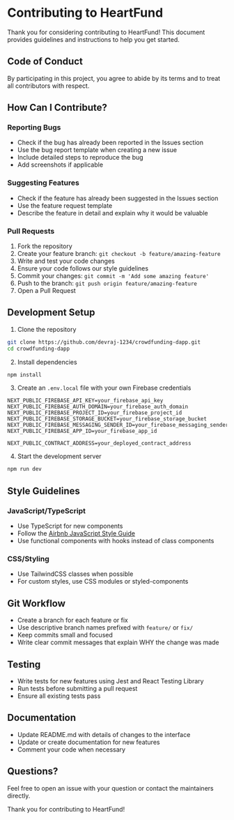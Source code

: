# Contributing to HeartFund

Thank you for considering contributing to HeartFund! This document provides guidelines and instructions to help you get started.

## Code of Conduct

By participating in this project, you agree to abide by its terms and to treat all contributors with respect.

## How Can I Contribute?

### Reporting Bugs

- Check if the bug has already been reported in the Issues section
- Use the bug report template when creating a new issue
- Include detailed steps to reproduce the bug
- Add screenshots if applicable

### Suggesting Features

- Check if the feature has already been suggested in the Issues section
- Use the feature request template
- Describe the feature in detail and explain why it would be valuable

### Pull Requests

1. Fork the repository
2. Create your feature branch: `git checkout -b feature/amazing-feature`
3. Write and test your code changes
4. Ensure your code follows our style guidelines
5. Commit your changes: `git commit -m 'Add some amazing feature'`
6. Push to the branch: `git push origin feature/amazing-feature`
7. Open a Pull Request

## Development Setup

1. Clone the repository

```bash
git clone https://github.com/devraj-1234/crowdfunding-dapp.git
cd crowdfunding-dapp
```

2. Install dependencies

```bash
npm install
```

3. Create an `.env.local` file with your own Firebase credentials

```
NEXT_PUBLIC_FIREBASE_API_KEY=your_firebase_api_key
NEXT_PUBLIC_FIREBASE_AUTH_DOMAIN=your_firebase_auth_domain
NEXT_PUBLIC_FIREBASE_PROJECT_ID=your_firebase_project_id
NEXT_PUBLIC_FIREBASE_STORAGE_BUCKET=your_firebase_storage_bucket
NEXT_PUBLIC_FIREBASE_MESSAGING_SENDER_ID=your_firebase_messaging_sender_id
NEXT_PUBLIC_FIREBASE_APP_ID=your_firebase_app_id

NEXT_PUBLIC_CONTRACT_ADDRESS=your_deployed_contract_address
```

4. Start the development server

```bash
npm run dev
```

## Style Guidelines

### JavaScript/TypeScript

- Use TypeScript for new components
- Follow the [Airbnb JavaScript Style Guide](https://github.com/airbnb/javascript)
- Use functional components with hooks instead of class components

### CSS/Styling

- Use TailwindCSS classes when possible
- For custom styles, use CSS modules or styled-components

## Git Workflow

- Create a branch for each feature or fix
- Use descriptive branch names prefixed with `feature/` or `fix/`
- Keep commits small and focused
- Write clear commit messages that explain WHY the change was made

## Testing

- Write tests for new features using Jest and React Testing Library
- Run tests before submitting a pull request
- Ensure all existing tests pass

## Documentation

- Update README.md with details of changes to the interface
- Update or create documentation for new features
- Comment your code when necessary

## Questions?

Feel free to open an issue with your question or contact the maintainers directly.

Thank you for contributing to HeartFund!
